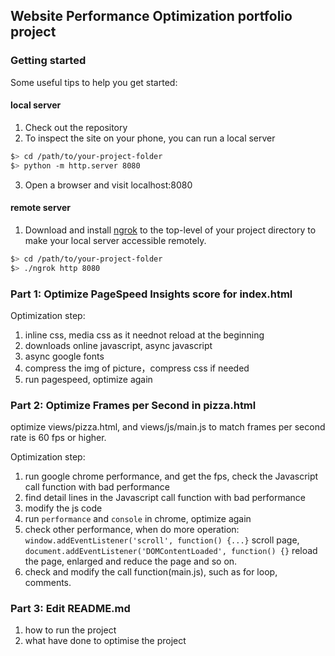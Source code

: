 ## Website Performance Optimization portfolio project

### Getting started

Some useful tips to help you get started:
#### local server
1. Check out the repository
2. To inspect the site on your phone, you can run a local server

  ```bash
  $> cd /path/to/your-project-folder
  $> python -m http.server 8080
  ```

3. Open a browser and visit localhost:8080

#### remote server
1. Download and install [ngrok](https://ngrok.com/) to the top-level of your project directory to make your local server accessible remotely.

  ``` bash
  $> cd /path/to/your-project-folder
  $> ./ngrok http 8080
  ```

### Part 1: Optimize PageSpeed Insights score for index.html

Optimization step:
1. inline css, media css as it neednot reload at the beginning
2. downloads online javascript, async javascript
3. async google fonts
4. compress the img of picture，compress css if needed
6. run pagespeed, optimize again


### Part 2: Optimize Frames per Second in pizza.html
optimize views/pizza.html, and views/js/main.js to match frames per second rate is 60 fps or higher.

Optimization step:
1. run google chrome performance, and get the fps, check the Javascript call function with bad performance
2. find detail lines in the Javascript call function with bad performance
3. modify the js code
4. run `performance` and `console` in chrome, optimize again
5. check other performance, when do more operation:
```window.addEventListener('scroll', function() {...}``` scroll page, 
```document.addEventListener('DOMContentLoaded', function() {}``` reload the page, 
enlarged and reduce the page and so on.
6. check and modify the call function(main.js), such as for loop, comments.

### Part 3: Edit README.md
1. how to run the project
2. what have done to optimise the project
